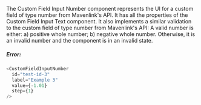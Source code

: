 The Custom Field Input Number component represents the UI for a custom field of type number from Mavenlink's API.
It has all the properties of the Custom Field Input Text component.
It also implements a similar validation to the custom field of type number from Mavenlink's API:
A valid number is either: a) positive whole number; b) negative whole number.
Otherwise, it is an invalid number and the component is in an invalid state.

##### Error:

```js
<CustomFieldInputNumber
  id="test-id-3"
  label="Example 3"
  value={-1.01}
  step={1}
/>
```
